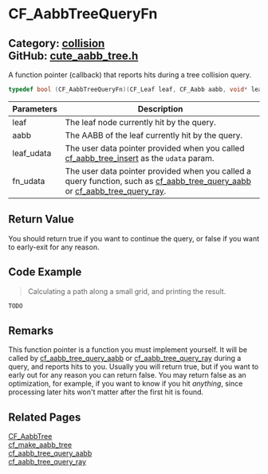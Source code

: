 [](../header.md ':include')

# CF_AabbTreeQueryFn

Category: [collision](/api_reference?id=collision)  
GitHub: [cute_aabb_tree.h](https://github.com/RandyGaul/cute_framework/blob/master/include/cute_aabb_tree.h)  
---

A function pointer (callback) that reports hits during a tree collision query.

```cpp
typedef bool (CF_AabbTreeQueryFn)(CF_Leaf leaf, CF_Aabb aabb, void* leaf_udata, void* fn_udata);
```

Parameters | Description
--- | ---
leaf | The leaf node currently hit by the query.
aabb | The AABB of the leaf currently hit by the query.
leaf_udata | The user data pointer provided when you called [cf_aabb_tree_insert](/collision/cf_aabb_tree_insert.md) as the `udata` param.
fn_udata | The user data pointer provided when you called a query function, such as [cf_aabb_tree_query_aabb](/collision/cf_aabb_tree_query_aabb.md) or [cf_aabb_tree_query_ray](/collision/cf_aabb_tree_query_ray.md).

## Return Value

You should return true if you want to continue the query, or false if you want to early-exit for any reason.

## Code Example

> Calculating a path along a small grid, and printing the result.

```cpp
TODO
```

## Remarks

This function pointer is a function you must implement yourself. It will be called by [cf_aabb_tree_query_aabb](/collision/cf_aabb_tree_query_aabb.md) or [cf_aabb_tree_query_ray](/collision/cf_aabb_tree_query_ray.md)
during a query, and reports hits to you. Usually you will return true, but if you want to early out for any reason you can return false. You may
return false as an optimization, for example, if you want to know if you hit _anything_, since processing later hits won't matter after the
  first hit is found.

## Related Pages

[CF_AabbTree](/collision/cf_aabbtree.md)  
[cf_make_aabb_tree](/collision/cf_make_aabb_tree.md)  
[cf_aabb_tree_query_aabb](/collision/cf_aabb_tree_query_aabb.md)  
[cf_aabb_tree_query_ray](/collision/cf_aabb_tree_query_ray.md)  
